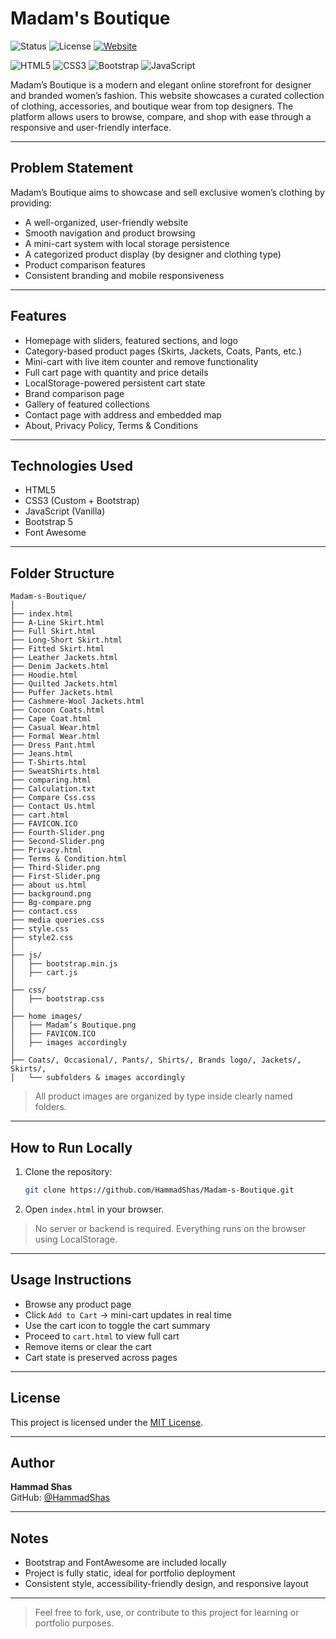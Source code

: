 # Madam's Boutique 

![Status](https://img.shields.io/badge/status-active-brightgreen)
![License](https://img.shields.io/badge/license-MIT-blue.svg)
[![Website](https://img.shields.io/website?url=https%3A%2F%2Fhammadshas.github.io%2FMadam-s-Boutique)](https://hammadshas.github.io/Madam-s-Boutique)

![HTML5](https://img.shields.io/badge/HTML5-orange?logo=html5)
![CSS3](https://img.shields.io/badge/CSS3-blue?logo=css3)
![Bootstrap](https://img.shields.io/badge/Bootstrap-563D7C?logo=bootstrap&logoColor=white)
![JavaScript](https://img.shields.io/badge/JavaScript-yellow?logo=javascript)

Madam’s Boutique is a modern and elegant online storefront for designer and branded women’s fashion. This website showcases a curated collection of clothing, accessories, and boutique wear from top designers. The platform allows users to browse, compare, and shop with ease through a responsive and user-friendly interface.

---

## Problem Statement

Madam’s Boutique aims to showcase and sell exclusive women’s clothing by providing:

- A well-organized, user-friendly website
- Smooth navigation and product browsing
- A mini-cart system with local storage persistence
- A categorized product display (by designer and clothing type)
- Product comparison features
- Consistent branding and mobile responsiveness

---

## Features

- Homepage with sliders, featured sections, and logo
- Category-based product pages (Skirts, Jackets, Coats, Pants, etc.)
- Mini-cart with live item counter and remove functionality
- Full cart page with quantity and price details
- LocalStorage-powered persistent cart state
- Brand comparison page
- Gallery of featured collections
- Contact page with address and embedded map
- About, Privacy Policy, Terms & Conditions

---

## Technologies Used

- HTML5
- CSS3 (Custom + Bootstrap)
- JavaScript (Vanilla)
- Bootstrap 5
- Font Awesome

---

## Folder Structure

```
Madam-s-Boutique/
│
├── index.html
├── A-Line Skirt.html       
├── Full Skirt.html
├── Long-Short Skirt.html
├── Fitted Skirt.html
├── Leather Jackets.html
├── Denim Jackets.html
├── Hoodie.html
├── Quilted Jackets.html
├── Puffer Jackets.html
├── Cashmere-Wool Jackets.html
├── Cocoon Coats.html
├── Cape Coat.html
├── Casual Wear.html
├── Formal Wear.html
├── Dress Pant.html
├── Jeans.html
├── T-Shirts.html
├── SweatShirts.html
├── comparing.html
├── Calculation.txt
├── Compare Css.css
├── Contact Us.html
├── cart.html
├── FAVICON.ICO
├── Fourth-Slider.png
├── Second-Slider.png
├── Privacy.html
├── Terms & Condition.html
├── Third-Slider.png
├── First-Slider.png
├── about us.html
├── background.png
├── Bg-compare.png
├── contact.css
├── media queries.css
├── style.css
├── style2.css
│
├── js/
│   ├── bootstrap.min.js
│   ├── cart.js
│
├── css/
│   ├── bootstrap.css
│
├── home images/
│   ├── Madam’s Boutique.png
│   ├── FAVICON.ICO
│   ├── images accordingly
│
├── Coats/, Occasional/, Pants/, Shirts/, Brands logo/, Jackets/, Skirts/,
│   └── subfolders & images accordingly
```

> All product images are organized by type inside clearly named folders.

---

## How to Run Locally

1. Clone the repository:

   ```bash
   git clone https://github.com/HammadShas/Madam-s-Boutique.git
   ```

2. Open `index.html` in your browser.

> No server or backend is required. Everything runs on the browser using LocalStorage.

---

## Usage Instructions

- Browse any product page
- Click `Add to Cart` → mini-cart updates in real time
- Use the cart icon to toggle the cart summary
- Proceed to `cart.html` to view full cart
- Remove items or clear the cart
- Cart state is preserved across pages

---

## License

This project is licensed under the [MIT License](LICENSE).

---

## Author

**Hammad Shas**  
GitHub: [@HammadShas](https://github.com/HammadShas)

---

## Notes

- Bootstrap and FontAwesome are included locally
- Project is fully static, ideal for portfolio deployment
- Consistent style, accessibility-friendly design, and responsive layout

---

> Feel free to fork, use, or contribute to this project for learning or portfolio purposes.
